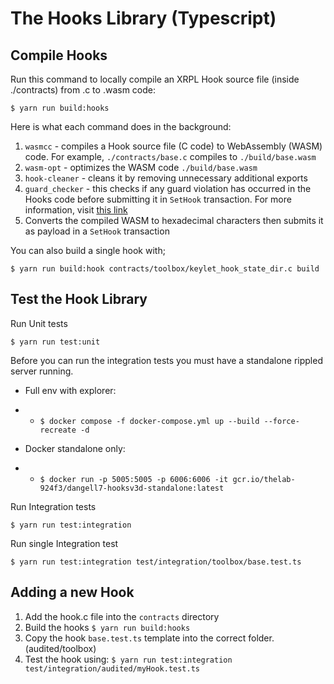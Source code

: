 # The Hooks Library (Typescript)

## Compile Hooks

Run this command to locally compile an XRPL Hook source file (inside ./contracts) from .c to .wasm code:

`$ yarn run build:hooks`

Here is what each command does in the background:
1. `wasmcc` - compiles a Hook source file (C code) to WebAssembly (WASM) code. For example, `./contracts/base.c` compiles to `./build/base.wasm`
2. `wasm-opt` - optimizes the WASM code `./build/base.wasm`
3. `hook-cleaner` - cleans it by removing unnecessary additional exports
4. `guard_checker` - this checks if any guard violation has occurred in the Hooks code before submitting it in `SetHook` transaction. For more information, visit [this link](https://xrpl-hooks.readme.io/docs/loops-and-guarding)
5. Converts the compiled WASM to hexadecimal characters then submits it as payload in a `SetHook` transaction

You can also build a single hook with;

`$ yarn run build:hook contracts/toolbox/keylet_hook_state_dir.c build`

## Test the Hook Library

<!-- tail -f config/debug.log | grep HookTrace | grep <account> -->

Run Unit tests

`$ yarn run test:unit`

Before you can run the integration tests you must have a standalone rippled server running.

- Full env with explorer:

- - `$ docker compose -f docker-compose.yml up --build --force-recreate -d`

- Docker standalone only:

- - `$ docker run -p 5005:5005 -p 6006:6006 -it gcr.io/thelab-924f3/dangell7-hooksv3d-standalone:latest`

Run Integration tests

`$ yarn run test:integration`

Run single Integration test

`$ yarn run test:integration test/integration/toolbox/base.test.ts`

## Adding a new Hook

1. Add the hook.c file into the `contracts` directory
4. Build the hooks `$ yarn run build:hooks`
3. Copy the hook `base.test.ts` template into the correct folder. (audited/toolbox)
4. Test the hook using:
`$ yarn run test:integration test/integration/audited/myHook.test.ts`